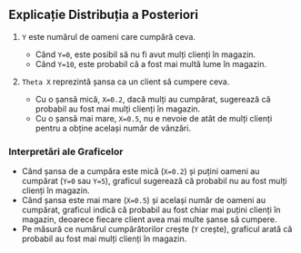 ## Explicație Distribuția a Posteriori

1. `Y` este numărul de oameni care cumpără ceva. 
   - Când `Y=0`, este posibil să nu fi avut mulți clienți în magazin.
   - Când `Y=10`, este probabil că a fost mai multă lume în magazin.

2. `Theta X` reprezintă șansa ca un client să cumpere ceva.
   - Cu o șansă mică, `X=0.2`, dacă mulți au cumpărat, sugerează că probabil au fost mai mulți clienți în magazin.
   - Cu o șansă mai mare, `X=0.5`, nu e nevoie de atât de mulți clienți pentru a obține același număr de vânzări.

### Interpretări ale Graficelor
- Când șansa de a cumpăra este mică (`X=0.2`) și puțini oameni au cumpărat (`Y=0` sau `Y=5`), graficul sugerează că probabil nu au fost mulți clienți în magazin.
- Când șansa este mai mare (`X=0.5`) și același număr de oameni au cumpărat, graficul indică că probabil au fost chiar mai puțini clienți în magazin, deoarece fiecare client avea mai multe șanse să cumpere.
- Pe măsură ce numărul cumpărătorilor crește (`Y` crește), graficul arată că probabil au fost mai mulți clienți în magazin.
